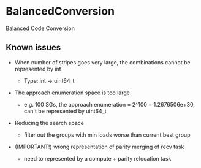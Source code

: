 # BalancedConversion
Balanced Code Conversion

## Known issues

* When number of stripes goes very large, the combinations cannot be
  represented by int
    * Type: int -> uint64_t

* The approach enumeration space is too large
    * e.g. 100 SGs, the approach enumeration = 2^100 = 1.2676506e+30, can't be
      represented by uint64_t

* Reducing the search space
    * filter out the groups with min loads worse than current best group

* (IMPORTANT!) wrong representation of parity merging of recv task
    * need to represented by a compute + parity relocation task